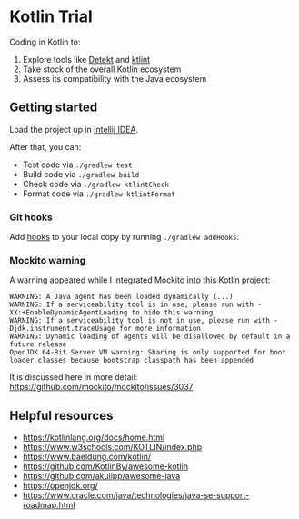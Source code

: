# Kotlin Trial

Coding in Kotlin to:

1. Explore tools like [Detekt](https://detekt.dev/) and [ktlint](https://pinterest.github.io/ktlint/latest/)
2. Take stock of the overall Kotlin ecosystem
3. Assess its compatibility with the Java ecosystem

## Getting started

Load the project up in [Intellij IDEA](https://www.jetbrains.com/idea/).

After that, you can:

- Test code via `./gradlew test`
- Build code via `./gradlew build`
- Check code via `./gradlew ktlintCheck`
- Format code via `./gradlew ktlintFormat`

### Git hooks

Add [hooks](https://git-scm.com/book/en/v2/Customizing-Git-Git-Hooks) to your local copy by running `./gradlew addHooks`.

### Mockito warning

A warning appeared while I integrated Mockito into this Kotlin project:

```
WARNING: A Java agent has been loaded dynamically (...)
WARNING: If a serviceability tool is in use, please run with -XX:+EnableDynamicAgentLoading to hide this warning
WARNING: If a serviceability tool is not in use, please run with -Djdk.instrument.traceUsage for more information
WARNING: Dynamic loading of agents will be disallowed by default in a future release
OpenJDK 64-Bit Server VM warning: Sharing is only supported for boot loader classes because bootstrap classpath has been appended
```

It is discussed here in more detail: https://github.com/mockito/mockito/issues/3037

## Helpful resources

- https://kotlinlang.org/docs/home.html
- https://www.w3schools.com/KOTLIN/index.php
- https://www.baeldung.com/kotlin/
- https://github.com/KotlinBy/awesome-kotlin
- https://github.com/akullpp/awesome-java
- https://openjdk.org/
- https://www.oracle.com/java/technologies/java-se-support-roadmap.html
